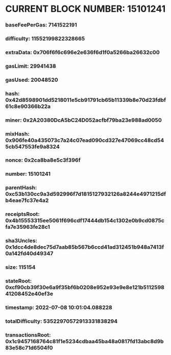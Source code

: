 # CURRENT BLOCK NUMBER: 15101241

### baseFeePerGas: 7141522191
### difficulty: 11552199822328665
### extraData: 0x706f6f6c696e2e636f6d1f0a5266ba26632c00
### gasLimit: 29941438
### gasUsed: 20048520
### hash: 0x42d8598901dd5218011e5cb91791cb65b11339b8e70d23fdbf61c8e90366b22a
### miner: 0x2A20380DcA5bC24D052acfbf79ba23e988ad0050
### mixHash: 0x906fe40a435073c7a24c07ead090cd327e47069cc48cd545cb547553fe9a8324
### nonce: 0x2ca8ba8e5c3f396f
### number: 15101241
### parentHash: 0xc53b130cc9a3d592996f7d1815127932126a8244e4971215dfb4eae7fc37e4a2
### receiptsRoot: 0x4b15553315ee5061f696cdf17444db154c1302e0b9cd0875cfa7e35963fe28c1
### sha3Uncles: 0x1dcc4de8dec75d7aab85b567b6ccd41ad312451b948a7413f0a142fd40d49347
### size: 115154
### stateRoot: 0xcf90cb39f30e6a9f35bf6b0208e952e93e9e8e121b511259841208452e40ef3e
### timestamp: 2022-07-08 10:01:04.088228
### totalDifficulty: 53522970572913331838294
### transactionsRoot: 0x1c9457168764c81f1e5234cdbaa45ba48a0817fd13abc8d9b83e58c71d6504f0
